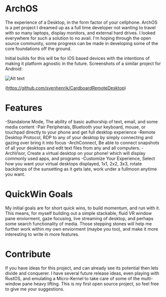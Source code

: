 # ArchOS

The experience of a Desktop, in the form factor of your cellphone. ArchOS is a pet project I dreamed up as a full time developer not wanting to travel with so many laptops, display monitors, and external hard drives. I looked everywhere for such a solution to no avail. I'm hoping through the open source community, some progress can be made in developing some of the core foundations off the ground. 

Initial builds for this will be for iOS based devices with the intentions of making it platform agnostic in the future. Screenshots of a similar project for Android:

![Alt text](https://preview.ibb.co/cCVdLb/vr_screenshot.png "Android Screenshot")

(https://github.com/svenhenrik/CardboardRemoteDesktop)


# Features

-Standalone Mode, The ability of basic authorship of text, email, and some media content
-Pair Peripherals, Bluetooth your keyboard, mouse, or touchpad directly to your phone and get full desktop experience
-Remote Desktop Protocol, RDP to any of your desktop by simply connecting and gazing over bring it into focus
-ArchConnect, Be able to connect snapshots of all your desktops and edit text files from any and all computers.
-ArchVisor, Create a virtual desktop on your phone! which will display commonly used apps, and programs 
-Customize Your Experience, Select how you want your virtual desktops displayed, 1x1, 2x2, 3x3, rotate backdrops of the sunsetting as it gets late, work under a fullmoon anytime you want.

# QuickWin Goals 

My initial goals are for short quick wins, to build momentum, and run with it. This means, for myself building out a simple stackable, fluid VR window pane enviorment, gaze focusing, live streaming of desktop, and perhaps some search functionality of media. Those stepping stones will help me further work within my own enviorment (maybe you too), and make it more interesting to write in more features. 


# Contribute

If you have ideas for this project, and can already see its potential then lets divide and conquerer. I have several future release ideas, even playing with RustOS, and emulating a Micro-Kernel to take care of some of the multi-window pane heavy lifting. This is my first open source project, so feel free to give me your suggestions.



